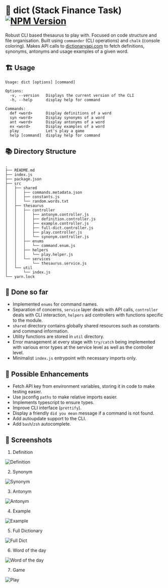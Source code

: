 # 🔨 dict (Stack Finance Task) <a href="https://www.npmjs.com/package/@abhishekwl/dict_cli" target="_blank"><img src="https://img.shields.io/badge/npm-1.0.2-green" alt="NPM Version" /></a>

Robust CLI based thesaurus to play with. Focused on code structure and file organisation.
Built using `commander` (CLI operations) and `chalk` (console coloring). Makes API calls to [dictionaryapi.com](https://dictionaryapi.com/products/api-intermediate-thesaurus) to fetch definitions, synonyms, antonyms and usage examples of a given word.


## 🏗 Usage
```
Usage: dict [options] [command]

Options:
  -v, --version   Displays the current version of the CLI
  -h, --help      display help for command

Commands:
  def <word>      Display definitions of a word
  syn <word>      Display synonyms of a word
  ant <word>      Display antonyms of a word
  ex <word>       Display examples of a word
  play            Let's play a game
  help [command]  display help for command
```

## 📚 Directory Structure
```
.
├── README.md
├── index.js
├── package.json
├── src
│   ├── shared
│   │   ├── commands.metadata.json
│   │   ├── constants.js
│   │   └── random.words.txt
│   ├── thesaurus
│   │   ├── controller
│   │   │   ├── antonym.controller.js
│   │   │   ├── definition.controller.js
│   │   │   ├── example.controller.js
│   │   │   ├── full-dict.controller.js
│   │   │   ├── play.controller.js
│   │   │   └── synonym.controller.js
│   │   ├── enums
│   │   │   └── command.enum.js
│   │   ├── helpers
│   │   │   └── play.helper.js
│   │   └── services
│   │       └── thesaurus.service.js
│   └── util
│       └── index.js
└── yarn.lock
```

## 🚀  Done so far
- Implemented `enums` for command names.
- Separation of concerns, `service` layer deals with API calls, `controller` deals with CLI interaction, `helpers` aid controllers with functions specific to the module.
- `shared` directory contains globally shared resources such as constants and command information.
- Utility functions are stored in `util` directory.
- Error management at every stage with `try/catch` being implemented with various error types at the service level as well as the controller level.
- Minimalist `index.js` entrypoint with necessary imports only.

## 📣 Possible Enhancements
- Fetch API key from environment variables, storing it in code to make testing easier.
- Use jsconfig `paths` to make relative imports easier.
- Implements typescript to ensure types.
- Improve CLI interface (`prettify`).
- Display a friendly `did you mean` message if a command is not found.
- Add autoupdate support to the CLI.
- Add `bash`/`zsh` autocomplete.

## 🌈 Screenshots

1. Definition

![Definition](https://i.ibb.co/186dpSz/Screenshot-2021-04-05-at-11-02-18-PM.png)

2. Synonym

![Synonym](https://i.ibb.co/cY37NWn/Screenshot-2021-04-05-at-11-09-58-PM.png)

3. Antonym

![Antonym](https://i.ibb.co/7SQLvjN/Screenshot-2021-04-05-at-11-12-36-PM.png)

4. Example

![Example](https://i.ibb.co/kQck0t7/Screenshot-2021-04-05-at-11-13-55-PM.png)

5. Full Dictionary

![Full Dict](https://i.ibb.co/TB8mnvK/Screenshot-2021-04-05-at-11-17-23-PM.png)

6. Word of the day

![Word of the day](https://i.ibb.co/kBXyt2B/Screenshot-2021-04-05-at-11-15-46-PM.png)

7. Game

![Play](https://i.ibb.co/rdnhPMf/Screenshot-2021-04-05-at-11-19-37-PM.png)
